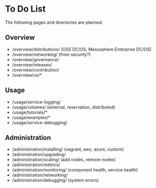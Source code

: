 # To Do List

The following pages and directories are planned:

## Overview

- /overview/distributions/ (OSS DC/OS, Mesosphere Enterprise DC/OS)
- /overview/networking/ (from security?)
- /overview/governance/
- /overview/releases/
- /overview/contribution/
- /overview/vs/*

## Usage

- /usage/service-logging/
- /usage/volumes/ (external, reservation, distributed)
- /usage/tutorials/*
- /usage/examples/*
- /usage/service-debugging/

## Administration

- /administration/installing/ (vagrant, aws, azure, custom)
- /administration/upgrading/
- /administration/scaling/ (add nodes, remove nodes)
- /administration/metrics/
- /administration/monitoring/ (component health, service health)
- /administration/networking/
- /administration/debugging/ (system errors)